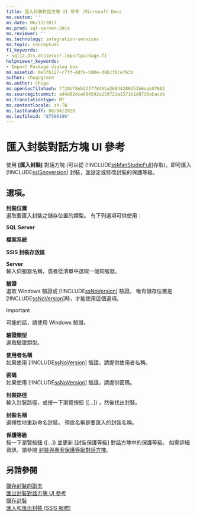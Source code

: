 ```yaml
---
title: 匯入封裝對話方塊 UI 參考 |Microsoft Docs
ms.custom: ''
ms.date: 06/13/2017
ms.prod: sql-server-2014
ms.reviewer: ''
ms.technology: integration-services
ms.topic: conceptual
f1_keywords:
- sql12.dts.dtsserver.importpackage.f1
helpviewer_keywords:
- Import Package dialog box
ms.assetid: 0e5fb127-c7ff-4dfa-b90e-d9bcf0ce763b
author: chugugrace
ms.author: chugu
ms.openlocfilehash: ff20bf8eb221778465a26944280d53b6aab07601
ms.sourcegitcommit: ad4d92dce894592a259721a1571b1d8736abacdb
ms.translationtype: MT
ms.contentlocale: zh-TW
ms.lasthandoff: 08/04/2020
ms.locfileid: "87596196"
---
```

# <a name="import-package-dialog-box-ui-reference"></a>匯入封裝對話方塊 UI 參考
  使用 **[匯入封裝]** 對話方塊 (可以從 [!INCLUDE[ssManStudioFull](../includes/ssmanstudiofull-md.md)]存取)，即可匯入 [!INCLUDE[ssISnoversion](../includes/ssisnoversion-md.md)] 封裝，並設定或修改封裝的保護等級。  
  
## <a name="options"></a>選項。  
 **封裝位置**  
 選取要匯入封裝之儲存位置的類型。 有下列選項可供使用：  
  
 **SQL Server**  
  
 **檔案系統**  
  
 **SSIS 封裝存放區**  
  
 **Server**  
 輸入伺服器名稱，或者從清單中選取一個伺服器。  
  
 **驗證**  
 選取 Windows 驗證或 [!INCLUDE[ssNoVersion](../includes/ssnoversion-md.md)] 驗證。 唯有儲存位置是 [!INCLUDE[ssNoVersion](../includes/ssnoversion-md.md)]時，才能使用這個選項。  
  
> [!IMPORTANT]  
>  可能的話，請使用 Windows 驗證。  
  
 **驗證類型**  
 選取驗證類型。  
  
 **使用者名稱**  
 如果使用 [!INCLUDE[ssNoVersion](../includes/ssnoversion-md.md)] 驗證，請提供使用者名稱。  
  
 **密碼**  
 如果使用 [!INCLUDE[ssNoVersion](../includes/ssnoversion-md.md)] 驗證，請提供密碼。  
  
 **封裝路徑**  
 輸入封裝路徑，或按一下瀏覽按鈕 ([...])  ，然後找出封裝。  
  
 **封裝名稱**  
 選擇性地重新命名封裝。 預設名稱是要匯入的封裝名稱。  
  
 **保護等級**  
 按一下瀏覽按鈕 ([...])  並更新 [封裝保護等級]  對話方塊中的保護等級。 如需詳細資訊，請參閱 [封裝與專案保護等級對話方塊](../../2014/integration-services/package-and-project-protection-level-dialog-box.md)。  
  
## <a name="see-also"></a>另請參閱  
 [儲存封裝的副本](../../2014/integration-services/save-copy-of-package.md)   
 [匯出封裝對話方塊 UI 參考](../../2014/integration-services/export-package-dialog-box-ui-reference.md)   
 [儲存封裝](save-packages.md)   
 [匯入和匯出封裝 &#40;SSIS 服務&#41;](../../2014/integration-services/import-and-export-packages-ssis-service.md)  
  
  
